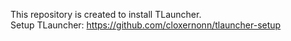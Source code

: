 This repository is created to install TLauncher.                                                                                                           
Setup TLauncher: https://github.com/cloxernonn/tlauncher-setup                                                                                             
